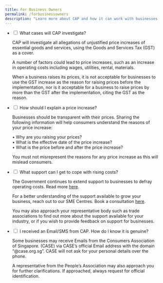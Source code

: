 ```yaml
---
title: For Business Owners
permalink: /forbusinessowners
description: "Learn more about CAP and how it can work with businesses.  "
---
```

<ul class="jekyllcodex_accordion">
<li>
    <input type="checkbox" id="accordion1">
    <label for="accordion1">What cases will CAP investigate? </label>
    <div>
      <p>CAP will investigate all allegations of unjustified price increases of essential goods and services, using the Goods and Services Tax (GST) as a cover. 
			</p>
      <p>A number of factors could lead to price increases, such as an increase in operating costs including wages, utilities, rental, materials. 
			</p>
			<p>When a business raises its prices, it is not acceptable for businesses to use the GST increase as the reason for raising prices before the implementation, nor is it acceptable for a business to raise prices by more than the GST after the implementation, citing the GST as the reason.
			</p>
    </div>
</li>
	
<li>
    <input type="checkbox" id="accordion2">
    <label for="accordion2">How should I explain a price increase? </label>
    <div>
      <p>Businesses should be transparent with their prices. Sharing the following information will help consumers understand the reasons of your price increase:
			</p>
			<p>
				•	Why are you raising your prices?<br>
				•	What is the effective date of the price increase?<br>
				•	What is the price before and after the price increase?
			</p>
			<p>
				You must not misrepresent the reasons for any price increase as this will mislead consumers.
			</p>
    </div>
</li>
	
<li>
    <input type="checkbox" id="accordion3">
    <label for="accordion3">What support can I get to cope with rising costs?</label>
    <div>
      <p>
				The Government continues to extend support to businesses to defray operating costs. Read more <a href="https://www.mti.gov.sg/COS-2022/Factsheets-on-Key-Announcements" target="_blank">here</a>. 
			</p>
			<p>
				For a better understanding of the support available to grow your business, reach out to our SME Centres. Book a consultation <a href="https://www.enterprisesg.gov.sg/non-financial-assistance/for-singapore-companies/network-of-partners/sme-centres/overview" target="_blank">here</a>.
			</p>
			<p>
				You may also approach your representative body such as trade associations to find out more about the support available for your industry, or if you wish to provide feedback on support for businesses.
			</p>
	</div>
</li>
			
<li>
    <input type="checkbox" id="accordion4">
    <label for="accordion4">I received an Email/SMS from CAP. How do I know it is genuine? </label>
    <div>
      <p>
				Some businesses may receive Emails from the Consumers Association of Singapore.  (CASE) via CASE’s official Email address with the domain “@case.org.sg”. CASE will not ask for your personal details over the phone. 
			</p>
			<p>
				A representative from the People’s Association may also approach you for further clarifications. If approached, always request for official identification.
			</p>
    </div>
</li>
</ul>